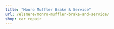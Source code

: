 ```yaml
---
title: "Monro Muffler Brake & Service"
url: /elsmere/monro-muffler-brake-and-service/
shop: car repair
---
```

